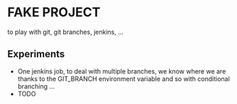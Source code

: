 # FAKE PROJECT
to play with git, git branches, jenkins, ...

## Experiments

* One jenkins job, to deal with multiple branches, we know where we are thanks
  to the GIT_BRANCH environment variable and so with conditional branching ...
* TODO

